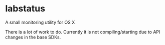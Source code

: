 labstatus
=========

A small monitoring utility for OS X

There is a lot of work to do. Currently it is not compiling/starting 
due to API changes in the base SDKs. 

